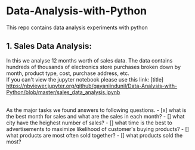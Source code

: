 # Data-Analysis-with-Python
This repo  contains data analysis experiments with python 

## 1. Sales Data Analysis: 
In this we analyse 12 months worth of sales data. The data contains hundreds of thousands of electronics store purchases broken down by month, product type, cost, purchase address, etc.
<br/>
If you can't view the jupyter notebook please use this link: [title] https://nbviewer.jupyter.org/github/gayaniindunil/Data-Analysis-with-Python/blob/master/sales_data_analysis.ipynb

<br/>
As the major tasks we found answers to following questions.
- [x] what is the best month for sales and what are the sales in each month?
- [] what city have the heighest number of sales?
- [] what time is the best to advertisements to maximize likelihood of customer's buying products?
- [] what products are most often sold together?
- [] what products sold the most?


